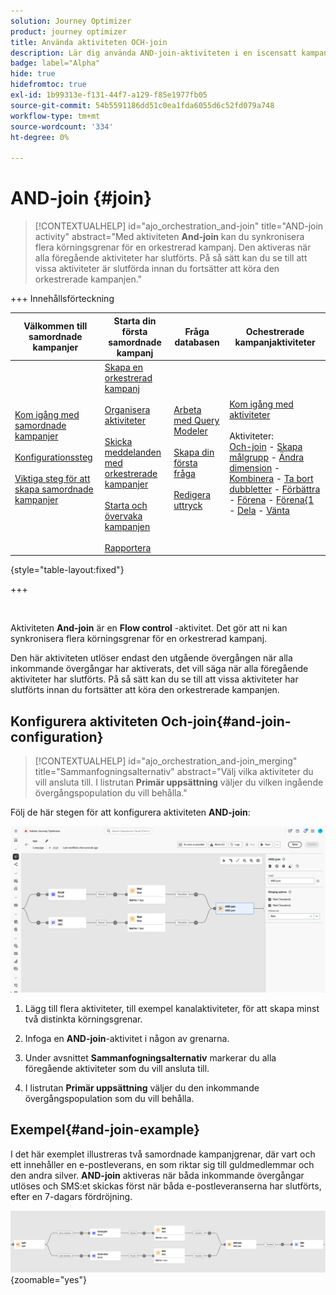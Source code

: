 ```yaml
---
solution: Journey Optimizer
product: journey optimizer
title: Använda aktiviteten OCH-join
description: Lär dig använda AND-join-aktiviteten i en iscensatt kampanj
badge: label="Alpha"
hide: true
hidefromtoc: true
exl-id: 1b99313e-f131-44f7-a129-f85e1977fb05
source-git-commit: 54b5591186dd51c0ea1fda6055d6c52fd079a748
workflow-type: tm+mt
source-wordcount: '334'
ht-degree: 0%

---
```


# AND-join {#join}

>[!CONTEXTUALHELP]
>id="ajo_orchestration_and-join"
>title="AND-join activity"
>abstract="Med aktiviteten **And-join** kan du synkronisera flera körningsgrenar för en orkestrerad kampanj. Den aktiveras när alla föregående aktiviteter har slutförts. På så sätt kan du se till att vissa aktiviteter är slutförda innan du fortsätter att köra den orkestrerade kampanjen."

+++ Innehållsförteckning

| Välkommen till samordnade kampanjer | Starta din första samordnade kampanj | Fråga databasen | Ochestrerade kampanjaktiviteter |
|---|---|---|---|
| [Kom igång med samordnade kampanjer](../gs-orchestrated-campaigns.md)<br/><br/>[Konfigurationssteg](../configuration-steps.md)<br/><br/>[Viktiga steg för att skapa samordnade kampanjer](../gs-campaign-creation.md) | [Skapa en orkestrerad kampanj](../create-orchestrated-campaign.md)<br/><br/>[Organisera aktiviteter](../orchestrate-activities.md)<br/><br/>[Skicka meddelanden med orkestrerade kampanjer](../send-messages.md)<br/><br/>[Starta och övervaka kampanjen](../start-monitor-campaigns.md)<br/><br/>[Rapportera](../reporting-campaigns.md) | [Arbeta med Query Modeler](../orchestrated-rule-builder.md)<br/><br/>[Skapa din första fråga](../build-query.md)<br/><br/>[Redigera uttryck](../edit-expressions.md) | [Kom igång med aktiviteter](about-activities.md)<br/><br/>Aktiviteter:<br/>[Och-join](and-join.md) - [Skapa målgrupp](build-audience.md) - [Ändra dimension](change-dimension.md) - [Kombinera](combine.md) - [Ta bort dubbletter](deduplication.md) - [Förbättra](enrichment.md) - [Förena](fork.md) - [Förena&lbrace;1 ](reconciliation.md) - [Dela](split.md) - [Vänta](wait.md) |

{style="table-layout:fixed"}

+++

<br/>

Aktiviteten **And-join** är en **Flow control** -aktivitet. Det gör att ni kan synkronisera flera körningsgrenar för en orkestrerad kampanj.

Den här aktiviteten utlöser endast den utgående övergången när alla inkommande övergångar har aktiverats, det vill säga när alla föregående aktiviteter har slutförts. På så sätt kan du se till att vissa aktiviteter har slutförts innan du fortsätter att köra den orkestrerade kampanjen.

## Konfigurera aktiviteten Och-join{#and-join-configuration}

>[!CONTEXTUALHELP]
>id="ajo_orchestration_and-join_merging"
>title="Sammanfogningsalternativ"
>abstract="Välj vilka aktiviteter du vill ansluta till. I listrutan **Primär uppsättning** väljer du vilken ingående övergångspopulation du vill behålla."

Följ de här stegen för att konfigurera aktiviteten **AND-join**:

![](../assets/workflow-andjoin.png)

1. Lägg till flera aktiviteter, till exempel kanalaktiviteter, för att skapa minst två distinkta körningsgrenar.

1. Infoga en **AND-join**-aktivitet i någon av grenarna.

1. Under avsnittet **Sammanfogningsalternativ** markerar du alla föregående aktiviteter som du vill ansluta till.

1. I listrutan **Primär uppsättning** väljer du den inkommande övergångspopulation som du vill behålla.

## Exempel{#and-join-example}

I det här exemplet illustreras två samordnade kampanjgrenar, där vart och ett innehåller en e-postleverans, en som riktar sig till guldmedlemmar och den andra silver. **AND-join** aktiveras när båda inkommande övergångar utlöses och SMS:et skickas först när båda e-postleveranserna har slutförts, efter en 7-dagars fördröjning.

![](../assets/workflow-andjoin-example.png){zoomable="yes"}
